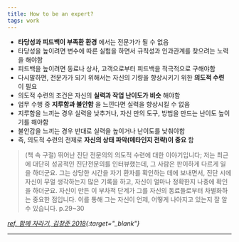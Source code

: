 ```yaml
---
title: How to be an expert?
tags: work
---
```


- **타당성과 피드백이 부족환 환경** 에서는 전문가가 될 수 없음
- 타당성을 높이려면 변수에 따른 실험을 하면서 규칙성과 인과관계를 찾으려는 노력을 해야함
- 피드백을 높이려면 동료나 상사, 고객으로부터 피드백을 적극적으로 구해야함
- 다시말하면, 전문가가 되기 위해서는 자신의 기량을 향상시키기 위한 **의도적 수련** 이 필요
- 의도적 수련의 조건은 자신의 **실력과 작업 난이도가 비슷** 해야함
- 업무 수행 중 **지루함과 불안함** 을 느낀다면 실력을 향상시킬 수 없음
- 지루함을 느끼는 경우 실력을 낮추거나, 자신 만의 도구, 방법을 만드는 난이도 높이기를 해야함
- 불안감을 느끼는 경우 반대로 실력을 높이거나 난이도를 낮춰야함
- 즉, 의도적 수련의 전제로 **자신의 상태 파악(메타인지 전략)이 중요** 함

> (책 속 구절) 뛰어난 진단 전문의의 의도적 수련에 대한 이야기입니다; 저는 최근에 대단히 성공적인 진단전문의를 인터뷰했는데, 그 사람은 판이하게 다르게 일을 하더군요. 그는 상당한 시간을 자기 환자를 확인하는 데에 보내면서, 진단 시에 자신이 무얼 생각하는지 많은 기록을 하고, 자신이 얼마나 정확한지 나중에 확인을 하더군요. 자신이 만든 이 부차적 단계가 그를 자신의 동료들로부터 차별화하는 중요한 점입니다. 이를 통해 그는 자신이 언제, 어떻게 나아지고 있는지 잘 알 수 있습니다. p.29~30

*[ref. 함께 자라기, 김창준 2018](http://www.yes24.com/Product/Goods/67350256){:target="_blank"}*

---

